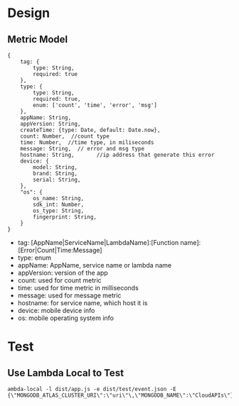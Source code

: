 
# Design

## Metric Model

```
{
    tag: {
        type: String,
        required: true
    },
    type: {
        type: String,
        required: true,
        enum: ['count', 'time', 'error', 'msg']
    },
    appName: String,
    appVersion: String,
    createTime: {type: Date, default: Date.now},
    count: Number,  //count type
    time: Number,  //time type, in miliseconds
    message: String,  // error and msg type
    hostname: String,       //ip address that generate this error
    device: {
        model: String,
        brand: String,
        serial: String,
    },
    "os": {
        os_name: String,
        sdk_int: Number,
        os_type: String,
        fingerprint: String,
    }
}
```

- tag: [AppName|ServiceName|LambdaName]:[Function name]:[Error|Count|Time:Message]
- type: enum
- appName: AppName, service name or lambda name
- appVersion: version of the app
- count: used for count metric
- time: used for time metric in milliseconds
- message: used for message metric
- hostname: for service name, which host it is
- device: mobile device info
- os: mobile operating system info

# Test
## Use Lambda Local to Test

```
ambda-local -l dist/app.js -e dist/test/event.json -E {\"MONGODB_ATLAS_CLUSTER_URI\":\"uri\"\,\"MONGODB_NAME\":\"CloudAPIs\"}
```

